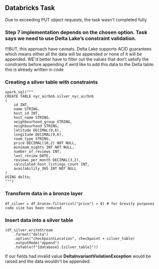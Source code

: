 ## Databricks Task
Due to exceeding PUT object requests, the task wasn't completed fully.

### Step 7 implementation depends on the chosen option. Task says we need to use Delta Lake’s constraint validation.
!!!BUT, this approach have caveats.
Delta Lake supports ACID guarantees which means either all the data will be appended or none of it will be appended.
WE'd better have to filter out the values that don’t satisfy the constraints before appending if we’d like to add this data to the Delta table.
this is already written in code

### Creating a silver table with constraints
```
spark.sql("""
CREATE TABLE nyc_airbnb.silver_nyc_airbnb
(
    id INT,
    name STRING,
    host_id INT,
    host_name STRING,
    neighbourhood_group STRING,
    neighbourhood STRING,
    latitude DECIMAL(9,6),
    longitude DECIMAL(9,6),
    room_type STRING,
    price DECIMAL(10,2) NOT NULL,
    minimum_nights INT NOT NULL,
    number_of_reviews INT,
    last_review DATE,
    reviews_per_month DECIMAL(3,2),
    calculated_host_listings_count INT,
    availability_365 INT NOT NULL
)
USING delta;
""")
```

### Transform data in a bronze layer
```
df_silver = df_bronze.filter(col("price") > 0) # for brevity purposes code size has been reduced
``` 

### Insert data into a silver table
```
(df_silver.writeStream
    .format("delta")
    .option("checkpointLocation", checkpoint + silver_table)
    .outputMode("append")
    .toTable(f"{database}.{silver_table}"))
```
If our fields had invalid value **DeltaInvariantViolationException** would be raised and the data wouldn't be appended.
